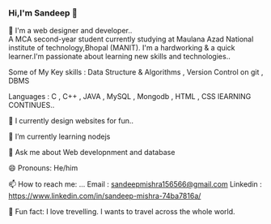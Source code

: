 ### Hi,I'm Sandeep 👋
  
  🔭 I'm a web designer and developer..  
  A MCA second-year student currently studying at Maulana Azad National institute of technology,Bhopal (MANIT). I'm a hardworking & a quick learner.I'm      passionate about     learning new skills and technologies..

  Some of My Key skills : Data Structure & Algorithms , Version Control on git , DBMS
  
  Languages : C , C++ , JAVA ,  MySQL , Mongodb , HTML , CSS  lEARNING CONTINUES.. 

  🌱 I currently design websites for fun..
  
  🌱 I’m currently learning nodejs
  
  💬 Ask me about Web developnment and database
  
  😄 Pronouns: He/him
  
  📫 How to reach me: ...
     Email : sandeepmishra156566@gmail.com    Linkedin : https://www.linkedin.com/in/sandeep-mishra-74ba7816a/
     
  👯 Fun fact: I love trevelling. I wants to travel across the whole world.
<!--
**sandy0280/sandy0280** is a ✨ _special_ ✨ repository because its `README.md` (this file) appears on your GitHub profile.

Here are some ideas to get you started:

-  I’m currently working on ...
- 
-  I’m looking to collaborate on ...
- 🤔 I’m looking for help with ...
  
-->
